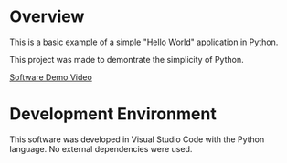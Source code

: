# Overview

This is a basic example of a simple "Hello World" application in Python.

This project was made to demontrate the simplicity of Python.

[Software Demo Video](https://youtu.be/uE2PBEIJih8)

# Development Environment

This software was developed in Visual Studio Code with the Python language. No external dependencies were used.
